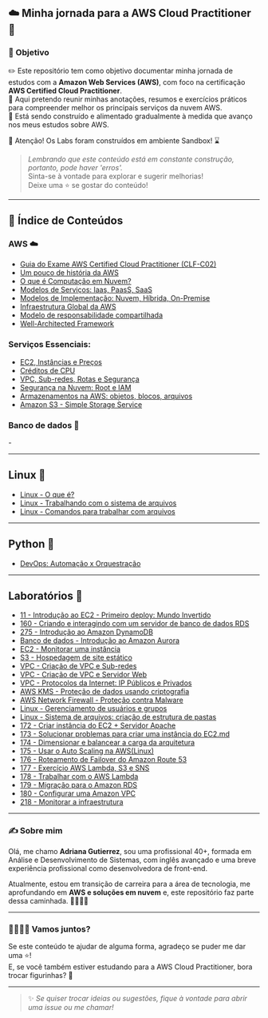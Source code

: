 ## ☁️ Minha jornada para a AWS Cloud Practitioner 🚀

### 🎯 Objetivo  

✏️ Este repositório tem como objetivo documentar minha jornada de estudos com a **Amazon Web Services (AWS)**, com foco na certificação **AWS Certified Cloud Practitioner**.  
📝 Aqui pretendo reunir minhas anotações, resumos e exercícios práticos para compreender melhor os principais serviços da nuvem AWS.  
🚧 Está sendo construído e alimentado gradualmente à medida que avanço nos meus estudos sobre AWS.  

🛑 Atenção! Os Labs foram construídos em ambiente Sandbox! ⌛

> *Lembrando que este conteúdo está em constante construção, portanto, pode haver 'erros'.*  
> Sinta-se à vontade para explorar e sugerir melhorias!  
> Deixe uma ⭐ se gostar do conteúdo!  

---

## 📒 Índice de Conteúdos

### AWS ☁️

- [Guia do Exame AWS Certified Cloud Practitioner (CLF-C02)](https://github.com/DrikaDev/Estudando-AWS-Cloud-Practitioner/blob/main/conteudos/Guia%20do%20exame%20AWS%20Certified%20Cloud%20Practitioner.md)
- [Um pouco de história da AWS](https://github.com/DrikaDev/Estudando-AWS-Cloud-Practitioner/blob/main/conteudos/Um%20pouco%20de%20hist%C3%B3ria.md)
- [O que é Computação em Nuvem?](https://github.com/DrikaDev/Estudando-AWS-Cloud-Practitioner/blob/main/conteudos/O%20que%20%C3%A9%20computa%C3%A7%C3%A3o%20em%20nuvem.md)
- [Modelos de Serviços: Iaas, PaasS, SaaS](https://github.com/DrikaDev/Estudando-AWS-Cloud-Practitioner/blob/main/conteudos/Modelos%20de%20Servi%C3%A7o%3A%20IaaS%2C%20PaaS%2C%20SaaS.md)  
- [Modelos de Implementação: Nuvem, Híbrida, On-Premise](https://github.com/DrikaDev/Estudando-AWS-Cloud-Practitioner/blob/main/conteudos/Modelos%20de%20implementa%C3%A7%C3%A3o:%20nuvem,%20h%C3%ADbrida,%20on-primise.md)
- [Infraestrutura Global da AWS](https://github.com/DrikaDev/Estudando-AWS-Cloud-Practitioner/blob/main/conteudos/Infraestrutura%20global%20da%20AWS.md)
- [Modelo de responsabilidade compartilhada](https://github.com/DrikaDev/Estudando-AWS-Cloud-Practitioner/blob/main/conteudos/Modelo%20de%20Responsabilidade%20Compartilhada.md)
- [Well-Architected Framework](https://github.com/DrikaDev/Estudando-AWS-Cloud-Practitioner/blob/main/conteudos/AWS%20Well-Architected%20Framework.md)

### Serviços Essenciais:

- [EC2, Instâncias e Preços](https://github.com/DrikaDev/Estudando-AWS-Cloud-Practitioner/blob/main/conteudos/EC2%2C%20Inst%C3%A2ncias%20e%20Pre%C3%A7os.md)
- [Créditos de CPU](https://github.com/DrikaDev/Estudando-AWS-Cloud-Practitioner/blob/main/conteudos/Cr%C3%A9ditos%20de%20CPU.md)
- [VPC, Sub-redes, Rotas e Segurança](https://github.com/DrikaDev/Estudando-AWS-Cloud-Practitioner/blob/main/conteudos/VPC%2C%20sub-redes%2C%20rotas%20e%20seguran%C3%A7a.md)
- [Segurança na Nuvem: Root e IAM](https://github.com/DrikaDev/Estudando-AWS-Cloud-Practitioner/blob/main/conteudos/Seguran%C3%A7a%20na%20Nuvem%3A%20Root%20e%20IAM.md)
- [Armazenamentos na AWS: objetos, blocos, arquivos](https://github.com/DrikaDev/Estudando-AWS-Cloud-Practitioner/blob/main/conteudos/Armazenamentos%20na%20AWS.md)
- [Amazon S3 - Simple Storage Service](https://github.com/DrikaDev/Estudando-AWS-Cloud-Practitioner/blob/main/conteudos/Amazon%20S3%20-%20Simple%20Storage%20Service.md)  

### Banco de dados 🎲

-[]()

---

## Linux 🐧

- [Linux - O que é?](https://github.com/DrikaDev/Estudando-AWS-Cloud-Practitioner/blob/main/conteudos/Linux%20-%20O%20que%20%C3%A9.md)
- [Linux - Trabalhando com o sistema de arquivos](https://github.com/DrikaDev/Estudando-AWS-Cloud-Practitioner/blob/main/conteudos/Linux%20-%20Trabalhando%20com%20o%20sistema%20de%20arquivos.md)
- [Linux - Comandos para trabalhar com arquivos](https://github.com/DrikaDev/Estudando-AWS-Cloud-Practitioner/blob/main/conteudos/Linux%20-%20Comandos%20para%20trabalhar%20com%20arquivos.md)

---

## Python 🐍

- [DevOps: Automação x Orquestração](https://github.com/DrikaDev/Estudando-AWS-Cloud-Practitioner/blob/main/conteudos/DevOps%20-%20Automa%C3%A7%C3%A3o%20x%20Orquestra%C3%A7%C3%A3o.md)

---

## Laboratórios 🧪

- [11 - Introdução ao EC2 - Primeiro deploy: Mundo Invertido](https://github.com/DrikaDev/Estudando-AWS-Cloud-Practitioner/blob/main/conteudos/Lab%2011%20-%20Introdu%C3%A7%C3%A3o%20ao%20EC2%20-%20Primeiro%20deploy.md)
- [160 - Criando e interagindo com um servidor de banco de dados RDS](https://github.com/DrikaDev/Estudando-AWS-Cloud-Practitioner/blob/main/conteudos/Lab%20160%20-%20Criando%20e%20interagindo%20com%20um%20servidor%20de%20banco%20de%20dados%20RDS.md)
- [275 - Introdução ao Amazon DynamoDB](https://github.com/DrikaDev/Estudando-AWS-Cloud-Practitioner/blob/main/conteudos/Lab%20275%20-%20Introdu%C3%A7%C3%A3o%20ao%20Amazon%20DynamoDB.md)
- [Banco de dados - Introdução ao Amazon Aurora](https://github.com/DrikaDev/Estudando-AWS-Cloud-Practitioner/blob/main/conteudos/Lab%20-%20Introdu%C3%A7%C3%A3o%20ao%20Amazon%20Aurora.md)
- [EC2 - Monitorar uma instância](https://github.com/DrikaDev/Estudando-AWS-Cloud-Practitioner/blob/main/conteudos/Lab%20-%20Monitorar%20uma%20inst%C3%A2ncia%20do%20EC2.md)
- [S3 - Hospedagem de site estático](https://github.com/DrikaDev/Estudando-AWS-Cloud-Practitioner/blob/main/conteudos/S3%20-%20Lab.%20Hospedar%20um%20Site%20Est%C3%A1tico.md)  
- [VPC - Criação de VPC e Sub-redes](https://github.com/DrikaDev/Estudando-AWS-Cloud-Practitioner/blob/main/conteudos/Lab%20-%20Criar%20VPC%20e%20sub-redes.md) 
- [VPC - Criação de VPC e Servidor Web](https://github.com/DrikaDev/Estudando-AWS-Cloud-Practitioner/blob/main/conteudos/Lab%20-%20Criar%20uma%20VPC%20e%20iniciar%20um%20servidor%20Web.md) 
- [VPC - Protocolos da Internet: IP Públicos e Privados](https://github.com/DrikaDev/Estudando-AWS-Cloud-Practitioner/blob/main/conteudos/Lab%20-%20Protocolos%20da%20Internet%20-%20enderecos%20IP%20publicos%20e%20privados.md)
- [AWS KMS - Proteção de dados usando criptografia](https://github.com/DrikaDev/Estudando-AWS-Cloud-Practitioner/blob/main/conteudos/Lab%20-%20Prote%C3%A7%C3%A3o%20de%20dados%20usando%20criptografia.md)
- [AWS Network Firewall - Proteção contra Malware](https://github.com/DrikaDev/Estudando-AWS-Cloud-Practitioner/blob/main/conteudos/Lab%20-%20Prote%C3%A7%C3%A3o%20contra%20malware.md)
- [Linux - Gerenciamento de usuários e grupos](https://github.com/DrikaDev/Estudando-AWS-Cloud-Practitioner/blob/main/conteudos/Lab%20-%20Gerenciamento%20de%20usu%C3%A1rios%20e%20grupos.md)
- [Linux - Sistema de arquivos: criação de estrutura de pastas](https://github.com/DrikaDev/Estudando-AWS-Cloud-Practitioner/blob/main/conteudos/Lab%20-%20Cria%C3%A7%C3%A3o%20de%20estrutura%20de%20pastas.md)
- [172 - Criar instância do EC2 + Servidor Apache](https://github.com/DrikaDev/Estudando-AWS-Cloud-Practitioner/blob/main/conteudos/Lab%20172%20-%20Criar%20instancia%20do%20EC2%20+%20Servidor%20Apache.md)
- [173 - Solucionar problemas para criar uma instância do EC2.md](https://github.com/DrikaDev/Estudando-AWS-Cloud-Practitioner/blob/main/conteudos/Lab%20173%20-%20Solucionar%20problemas%20para%20criar%20uma%20inst%C3%A2ncia%20do%20EC2.md#%C3%ADndice)
- [174 - Dimensionar e balancear a carga da arquitetura](https://github.com/DrikaDev/Estudando-AWS-Cloud-Practitioner/blob/main/conteudos/Lab%20174%20-%20Dimensionar%20e%20balancear%20a%20carga%20da%20arquitetura.md)
- [175 - Usar o Auto Scaling na AWS(Linux)](https://github.com/DrikaDev/Estudando-AWS-Cloud-Practitioner/blob/main/conteudos/Lab%20175%20-%20Usar%20o%20Auto%20Scaling%20na%20AWS.md)
- [176 - Roteamento de Failover do Amazon Route 53](https://github.com/DrikaDev/Estudando-AWS-Cloud-Practitioner/blob/main/conteudos/Lab%20176%20-%20Roteamento%20de%20failover%20do%20Route%2053.md)
- [177 - Exercício AWS Lambda, S3 e SNS](https://github.com/DrikaDev/Estudando-AWS-Cloud-Practitioner/blob/main/conteudos/Lab%20177%20-%20Exerc%C3%ADcio%20do%20AWS%20Lambda.md)
- [178 - Trabalhar com o AWS Lambda](https://github.com/DrikaDev/Estudando-AWS-Cloud-Practitioner/blob/main/conteudos/Lab%20178%20-%20Trabalhar%20com%20AWS%20Lambda.md)
- [179 - Migração para o Amazon RDS](https://github.com/DrikaDev/Estudando-AWS-Cloud-Practitioner/blob/main/conteudos/Lab%20179%20-%20Migra%C3%A7%C3%A3o%20para%20o%20Amazon%20RDS.md)
- [180 - Configurar uma Amazon VPC](https://github.com/DrikaDev/Estudando-AWS-Cloud-Practitioner/blob/main/conteudos/Lab%20180%20-%20Configurar%20uma%20Amazon%20VPC.md)
- [218 - Monitorar a infraestrutura](https://github.com/DrikaDev/Estudando-AWS-Cloud-Practitioner/blob/main/conteudos/Lab%20218%20-%20Monitorar%20a%20infraestrutura.md)

---

### ✍️ Sobre mim

Olá, me chamo **Adriana Gutierrez**, sou uma profissional 40+, formada em Análise e Desenvolvimento de Sistemas, com inglês avançado e uma breve experiência profissional como desenvolvedora de front-end. 

Atualmente, estou em transição de carreira para a área de tecnologia, me aprofundando em **AWS e soluções em nuvem** e, este repositório faz parte dessa caminhada. 🚶🏻‍♀️‍➡️

---

### 🫱🏻‍🫲🏼 Vamos juntos?

Se este conteúdo te ajudar de alguma forma, agradeço se puder me dar uma ⭐!  
E, se você também estiver estudando para a AWS Cloud Practitioner, bora trocar figurinhas? 🤩

---

> ✨ *Se quiser trocar ideias ou sugestões, fique à vontade para abrir uma issue ou me chamar!*  
